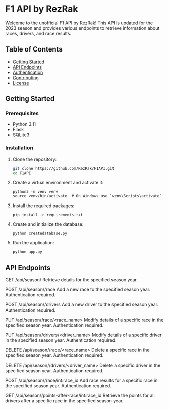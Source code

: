 # F1 API by RezRak

Welcome to the unofficial F1 API by RezRak! This API is updated for the 2023 season and provides various endpoints to retrieve information about races, drivers, and race results.

## Table of Contents

- [Getting Started](#getting-started)
- [API Endpoints](#api-endpoints)
- [Authentication](#authentication)
- [Contributing](#contributing)
- [License](#license)

## Getting Started

### Prerequisites

- Python 3.11
- Flask
- SQLite3

### Installation

1. Clone the repository:

   ```bash
   git clone https://github.com/RezRak/F1API.git
   cd F1API

2. Create a virtual environment and activate it:

    ```
    python3 -m venv venv
    source venv/bin/activate  # On Windows use `venv\Scripts\activate`

3. Install the required packages:

   ```
   pip install -r requirements.txt

4. Create and initialize the database:

   ```
   python createdatabase.py

5. Run the application:

   ```
   python app.py

## API Endpoints


GET /api/season/<year>
Retrieve details for the specified season year.

POST /api/season/<year>/race
Add a new race to the specified season year. Authentication required.

POST /api/season/<year>/drivers
Add a new driver to the specified season year. Authentication required.

PUT /api/season/<year>/race/<race_name>
Modify details of a specific race in the specified season year. Authentication required.

PUT /api/season/<year>/drivers/<driver_name>
Modify details of a specific driver in the specified season year. Authentication required.

DELETE /api/season/<year>/race/<race_name>
Delete a specific race in the specified season year. Authentication required.

DELETE /api/season/<year>/drivers/<driver_name>
Delete a specific driver in the specified season year. Authentication required.

POST /api/season/<year>/race/int:race_id
Add race results for a specific race in the specified season year. Authentication required.

GET /api/season/<year>/points-after-race/int:race_id
Retrieve the points for all drivers after a specific race in the specified season year.


   




